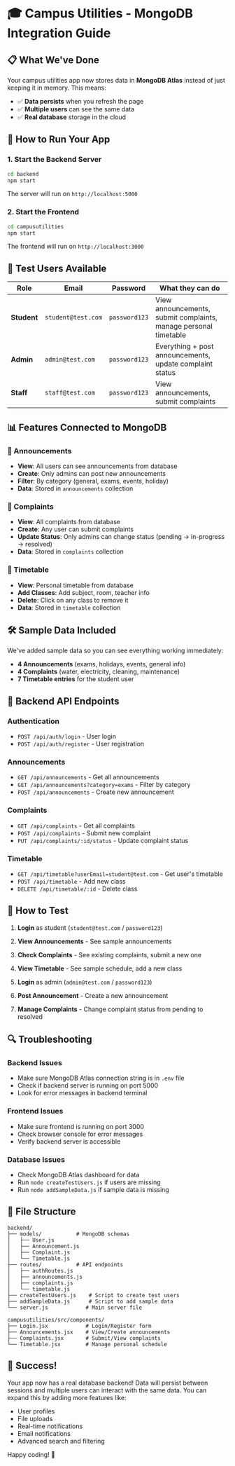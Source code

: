 # 🎓 Campus Utilities - MongoDB Integration Guide

## 📋 What We've Done

Your campus utilities app now stores data in **MongoDB Atlas** instead of just keeping it in memory. This means:

- ✅ **Data persists** when you refresh the page
- ✅ **Multiple users** can see the same data
- ✅ **Real database** storage in the cloud

## 🚀 How to Run Your App

### 1. Start the Backend Server
```bash
cd backend
npm start
```
The server will run on `http://localhost:5000`

### 2. Start the Frontend
```bash
cd campusutilities
npm start
```
The frontend will run on `http://localhost:3000`

## 👥 Test Users Available

| Role | Email | Password | What they can do |
|------|-------|----------|------------------|
| **Student** | `student@test.com` | `password123` | View announcements, submit complaints, manage personal timetable |
| **Admin** | `admin@test.com` | `password123` | Everything + post announcements, update complaint status |
| **Staff** | `staff@test.com` | `password123` | View announcements, submit complaints |

## 📊 Features Connected to MongoDB

### 🔔 Announcements
- **View**: All users can see announcements from database
- **Create**: Only admins can post new announcements
- **Filter**: By category (general, exams, events, holiday)
- **Data**: Stored in `announcements` collection

### 📝 Complaints
- **View**: All complaints from database
- **Create**: Any user can submit complaints
- **Update Status**: Only admins can change status (pending → in-progress → resolved)
- **Data**: Stored in `complaints` collection

### 📅 Timetable
- **View**: Personal timetable from database
- **Add Classes**: Add subject, room, teacher info
- **Delete**: Click on any class to remove it
- **Data**: Stored in `timetable` collection

## 🛠️ Sample Data Included

We've added sample data so you can see everything working immediately:

- **4 Announcements** (exams, holidays, events, general info)
- **4 Complaints** (water, electricity, cleaning, maintenance)
- **7 Timetable entries** for the student user

## 🔧 Backend API Endpoints

### Authentication
- `POST /api/auth/login` - User login
- `POST /api/auth/register` - User registration

### Announcements
- `GET /api/announcements` - Get all announcements
- `GET /api/announcements?category=exams` - Filter by category
- `POST /api/announcements` - Create new announcement

### Complaints
- `GET /api/complaints` - Get all complaints
- `POST /api/complaints` - Submit new complaint
- `PUT /api/complaints/:id/status` - Update complaint status

### Timetable
- `GET /api/timetable?userEmail=student@test.com` - Get user's timetable
- `POST /api/timetable` - Add new class
- `DELETE /api/timetable/:id` - Delete class

## 🎯 How to Test

1. **Login** as student (`student@test.com` / `password123`)
2. **View Announcements** - See sample announcements
3. **Check Complaints** - See existing complaints, submit a new one
4. **View Timetable** - See sample schedule, add a new class

5. **Login** as admin (`admin@test.com` / `password123`)
6. **Post Announcement** - Create a new announcement
7. **Manage Complaints** - Change complaint status from pending to resolved

## 🔍 Troubleshooting

### Backend Issues
- Make sure MongoDB Atlas connection string is in `.env` file
- Check if backend server is running on port 5000
- Look for error messages in backend terminal

### Frontend Issues
- Make sure frontend is running on port 3000
- Check browser console for error messages
- Verify backend server is accessible

### Database Issues
- Check MongoDB Atlas dashboard for data
- Run `node createTestUsers.js` if users are missing
- Run `node addSampleData.js` if sample data is missing

## 📁 File Structure

```
backend/
├── models/           # MongoDB schemas
│   ├── User.js
│   ├── Announcement.js
│   ├── Complaint.js
│   └── Timetable.js
├── routes/           # API endpoints
│   ├── authRoutes.js
│   ├── announcements.js
│   ├── complaints.js
│   └── timetable.js
├── createTestUsers.js    # Script to create test users
├── addSampleData.js      # Script to add sample data
└── server.js            # Main server file

campusutilities/src/components/
├── Login.jsx            # Login/Register form
├── Announcements.jsx    # View/Create announcements
├── Complaints.jsx       # Submit/View complaints
└── Timetable.jsx        # Manage personal schedule
```

## 🎉 Success!

Your app now has a real database backend! Data will persist between sessions and multiple users can interact with the same data. You can expand this by adding more features like:

- User profiles
- File uploads
- Real-time notifications
- Email notifications
- Advanced search and filtering

Happy coding! 🚀